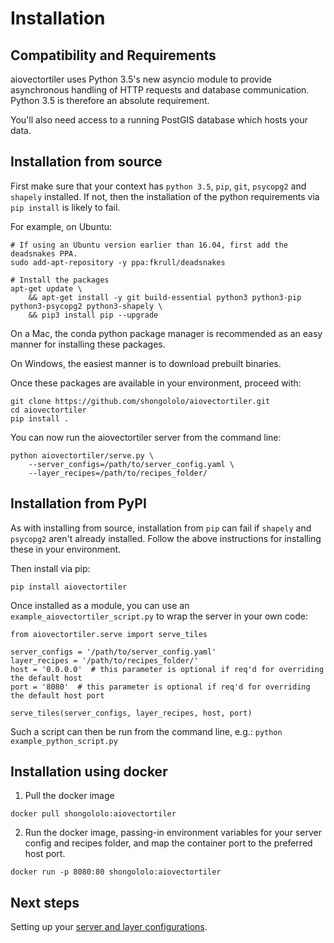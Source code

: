 # Installation

## Compatibility and Requirements

aiovectortiler uses Python 3.5's new asyncio module to provide asynchronous handling of HTTP requests and database communication.
Python 3.5 is therefore an absolute requirement.

You'll also need access to a running PostGIS database which hosts your data.

## Installation from source

First make sure that your context has `python 3.5`, `pip`, `git`, `psycopg2` and `shapely` installed.
If not, then the installation of the python requirements via `pip install` is likely to fail.

For example, on Ubuntu:
```
# If using an Ubuntu version earlier than 16.04, first add the deadsnakes PPA.
sudo add-apt-repository -y ppa:fkrull/deadsnakes

# Install the packages
apt-get update \
    && apt-get install -y git build-essential python3 python3-pip python3-psycopg2 python3-shapely \
    && pip3 install pip --upgrade
```
On a Mac, the conda python package manager is recommended as an easy manner for installing these packages.

On Windows, the easiest manner is to download prebuilt binaries.

Once these packages are available in your environment, proceed with:
```
git clone https://github.com/shongololo/aiovectortiler.git
cd aiovectortiler
pip install .
```

You can now run the aiovectortiler server from the command line:
```
python aiovectortiler/serve.py \
    --server_configs=/path/to/server_config.yaml \
    --layer_recipes=/path/to/recipes_folder/
```

## Installation from PyPI

As with installing from source, installation from `pip` can fail if `shapely` and `psycopg2` aren't already installed.
Follow the above instructions for installing these in your environment. 

Then install via pip:
```
pip install aiovectortiler
```

Once installed as a module, you can use an `example_aiovectortiler_script.py` to wrap the server in your own code:
```
from aiovectortiler.serve import serve_tiles

server_configs = '/path/to/server_config.yaml'
layer_recipes = '/path/to/recipes_folder/'
host = '0.0.0.0'  # this parameter is optional if req'd for overriding the default host
port = '8080'  # this parameter is optional if req'd for overriding the default host port

serve_tiles(server_configs, layer_recipes, host, port)
```
Such a script can then be run from the command line, e.g.: `python example_python_script.py`

## Installation using docker

1. Pull the docker image
```
docker pull shongololo:aiovectortiler
```

2. Run the docker image, passing-in environment variables for your server config and recipes folder, and map the container port to the preferred host port.
```
docker run -p 8080:80 shongololo:aiovectortiler
```

## Next steps

Setting up your [server and layer configurations](config.md).
